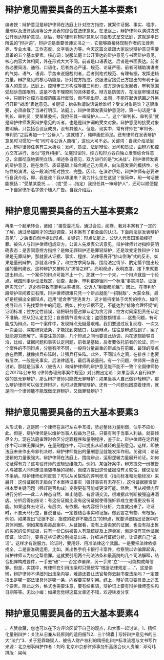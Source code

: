 # 辩护意见需要具备的五大基本要素1

编者按：辩护意见是辩护律师在法庭上针对控方指控，就案件证据、事实、程序、量刑以及法律适用等公开发表的综合性法律意见。在法庭上，辩护律师以演讲方式公开表达辩护意见。庭后，辩护律师将辩护意见以书面形式呈交法庭，这就是平日所说的“辩护词”。辩护词是重要律师文书之一，它能够直接体现制作者的法律素养、专业水准、工作态度、文字表达力等。今天这篇文章跟大家说说辩护意见需要具备的五个基本要素。核心词：说服法庭上公开表达的辩护意见与书面辩护意见，核心内容大体相同，外在形式大大不同。前者是口语表达，后者是书面表达。前者务必要简洁、通俗、口语化，后者务必严谨、规范、论证严密。前者可辅助演讲者的气势、语气、语调、手势来说服裁判者，后者则格式规范、有理有据，发挥逻辑力量。辩护意见的核心功能是，针对控方指控，说服法官接受己方提出的有利于当事人的意见。法庭上，控辩审三方构成等腰三角形，控方是诉讼发起者，审判范围受起诉范围限制，这是不告不理原则的具体要求。辩方是防御方，在法庭审理过程中，只能针对控方指控范围进行反驳，而不能出界、出圈，不能在起诉范围之外另行开辟“战场”表达意见。关键词：抬头称谓说话说给谁听？受文对象是谁？这很重要，必须直截了当进行明示。法庭上，辩护律师发表辩护意见时，第一句话是“审判长、审判员：受某某委托，我担任其一审辩护人……”。这个“审判长、审判员”就是辩护律师发表辩护意见的听者，也是是辩护词的受文对象。辩护意见的接受对象要明确，只包括合议庭成员，没有其他人。但是，现实中，常有律师在“审判长、审判员”之后再加一个“公诉人”，这就错了，纯粹画蛇添足。还有律师在发表辩护意见时习惯加一句“同时与公诉人商榷”，这也大可不必。关键词：自我介绍法庭上，辩护律师任务有三大板块：发问、质证、法庭辩论。发问和质证，由辩方和控方交互进行，类似“短兵相接”。法庭辩论时，控方和辩方各自独立发表综合性意见，全面彻底地表明立场、阐述各自意见，双方进行的是“大决战”。辩护律师发表的辩护意见，是在发问、质证基础上综合阐述己方观点，向法庭发表的概括性、总结性的演讲。这一段演讲相对独立、完整。因此，在演讲伊始，辩护律师有必要进行自我介绍，即，我是谁？我从哪里来？我为什么坐在这里？很简单，用一句话便能概括：“受某某委托……（或“受……指定）我担任其一审辩护人”，还可以顺便提一下自家律所名字做个植入广告。自我介绍后，

# 辩护意见需要具备的五大基本要素2

再来一个起承转合，诸如：“接受委托后，通过会见，阅卷，我对本案有了一定的了解。通过参加刚才的法庭调查，对本案有了更全面的认识。下面向法庭发表辩护意见”，之后很自然地提出辩点。关键词：辩点法庭上，公诉人代表国家指控犯罪。被告人与辩护律师组成辩方。公诉人先发表公诉意见，辩护律师针对指控要明确表态：是否同意控方指控？是做无罪辩护还是罪轻辩护，还是改变定性辩护？如果是无罪辩护，那就要从证据、事实、程序、法律等展开“排山倒海”式的反击。如果是量刑辩护，那就温和多了，和控方求同存异，围绕法定情节、酌定情节提出轻缓的量刑建议，这种辩护又被称为“求情之辩”。亮明观点，表明态度，接下来就要提出辩点。一个案件的辩点可能不止一个，那就一个一个来，一个辩点就是一个论点。我国刑事诉讼法规定，侦查、起诉、审判都遵循同一个标准“事实清楚，证据确实充分”，这必然导致有罪判决率极高，公诉人“躺着都能赢”。因此，在审判阶段辩护空间着实有限，辩护律师很难只凭一个辩点就能“一招制敌”、大获全胜，最好是挖掘出全部辩点，运用“组合拳”连连发力，这才能抗衡处于优势的控方。如何找寻辩点？先找案件中的问题，例如，控方证据不足，不能达到“排除合理怀疑”的证明标准；控方定性错误，错把职务侵占罪认定为贪污罪；控方对同案犯责任认定不准确，把从犯认定主犯；自首情节没有认定；盗窃数额错误……这些问题，有可能成为辩点。每一个案件中，发现辩点无疑最艰难。我们要通过反复阅卷、一次又一次会见、深度研究法条，才能找到突破口，找到辩点。往往是辩点找到了，案子就能迎刃而解了。需要注意的是，几个辩点之间也要彼此协调，内在逻辑能够自洽，比如，证据问题和事实认定问题，前者是基础，后者要依托前者的论证。同一个案件的不同辩点，分量有所不同，一般将分量最重的辩点放在前面，最轻的辩点放在后面，就像排兵布阵时，让强兵打头阵。此外，不同辩点之间，在排序上也要有层次，一般是先事实，后法律适用，最后再谈量刑。有一个问题，律师界一直在讨论，那就是当事人（被告人）和辩护律师的辩护意见能不能不一致？全国律师协会2017年公布的《律师办理刑事案件规范》对此做出定论：如果当事人自行辩护做的是无罪辩护，那么辩护律师只能做无罪辩护；如果当事人自己做罪轻辩护，那么辩护律师可以做无罪辩护，也可以做罪轻辩护。还有一个问题也困惑着律师，就是同一个律师能不能既做无罪辩护，又做罪轻辩护？

# 辩护意见需要具备的五大基本要素3

从形式看，这是同一个律师在进行左右手互搏，势必整体力量削弱，似乎不应如此。但是，辩护律师是以维护当事人权益为己任，只要有利于当事人利益，就要倾尽全力。现在法庭审理时会区分定罪程序和量刑程序，鉴于此，辩护律师在定罪程序中可以做无罪辩护，在量刑程序中，可以提出从轻减轻的量刑意见。这样，即使法庭未来作出有罪判决时，辩护律师提出的量刑意见就能发挥作用。关键词：论证逻辑的力量很强大。辩护律师在法庭上，围绕辩点，运用逻辑力量展开论证。如何论证得有力？这考验律师的逻辑思维能力。例如，某强奸案中，辩方提交一份被告人与被害人同时走进酒店电梯的视频，而控方提出这份证据没有关联性，建议法庭不采纳。辩护律师如何反驳？可以从关联性的评判标准（指向标准和功能标准）来展开：这份证据有无指向了本案待证事实（强奸事实有无存在），这份证据能否使得本案关键问题（强奸是否构成）变得更有可能或更没可能。然后，再从视频内容进行分析——此二人神态自然、举止随意、有言语交流，很难据此判断被强迫进酒店。分析后得出结论：有这份证据比没有这份证据使得强奸罪成立变得更没有可能。如果这样去论证，有层次，有依据，有内容细节分析，力度就出来了。论证时，不要天马行空，自说自话，一定要结合事实和证据，做到言之有物、有根据。例如，如果提出“证据不足，指控的犯罪不能成立”的辩点，就要详细指出证据中的具体问题。例如某贩卖毒品案中，从证据看，没有上游卖家的证据，也没有拟出售的买家的任何证据，只有一份口供被告人有笼统提及上游卖家，但是没有其他证据印证。论证时，要将这些证据分别摘录出来，详细进行证据分析，让证据自己“说话”。这样才有说服力。论证时，要用好、用准法律这个武器。一是要把法律依据找全，二是要准确运用。比如，某出售手机卡银行卡案件，检察院以诈骗罪起诉，辩护律师认为应定帮信罪。这就要引用两个刑法法条和最高院的几个司法解释，结合犯罪构成要件，一手去“破”——否定诈骗罪，另一手来“立”——可能构成帮信罪。但是，实践中，有律师在引用法条时只笼统写“根据法律规定……”，这是偷懒，辩护律师不详细列出法条内容，难道还要让法官帮你去翻书查法条吗？一定要指出是哪一部法律具体是哪一条，内容要完整引用。综上，辩护意见要具备上述五个要素。除此之外，格式也需要注意，要有结束语，辩护词上要有辩护律师签名和日期等等。无讼小编：如果您觉得这篇文章还不错，欢迎转发分享

# 辩护意见需要具备的五大基本要素4

、点赞收藏，您也可以在下方评论区留下自己的观点，和大家一起讨论。1、精细化量刑辩护：关注从旧兼从轻原则的适用细节2、三个锦囊 | 写好辩护意见书的三大“法门”3、关于犯罪嫌疑人、被告人财产权利的精细化辩护标准流程与文书写作来源：北京刑事辩护作者：刘玲 北京市京都律师事务所高级合伙人责编：邓珂玮排版：梁萌

